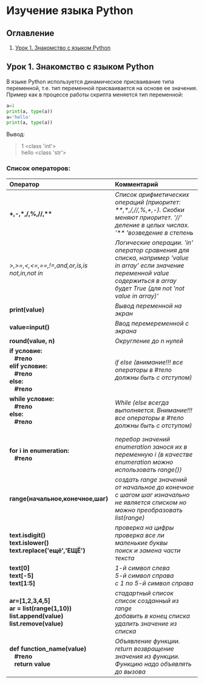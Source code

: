 # Изучение языка Python
## Оглавление
1. [Урок 1. Знакомство с языком Python](#Lesson1)

## <a name="task1"></a>Урок 1. Знакомство с языком Python
В языке Python используется динамическое присваивание типа переменной, т.е. тип переменной присваивается на основе ее значения.<br/>
Пример как в процессе работы скрипта меняется тип переменной:
```Python
a=1
print(a, type(a))
a='hello'
print(a, type(a))
```
Вывод:
>1 <class 'int'><br/>
>hello <class 'str'>

### Список операторов:
Оператор|Комментарий
:-|:-
**+,-,\*,/,%,//,\*\***|*Список арифметических операций (приоритет: \*\*,\*,/,//,%,+,-). Скобки меняют приоритет. '//' деление в целых числах. '\*\* 'возведение в степень*
*>,>=,<,<=,==,!=,and,or,is,is not,in,not in*|*Логические операции. 'in' оператор сравнения для списка, например 'value in array' если значение переменной value содержиться в array будет True (для not 'not value in array)'*
**print(value)**|*Вывод переменной на экран*
**value=input()**|*Ввод перемеременной с экрана*
**round(value, n)**|*Округление до n нулей*
**if условие:<br/>&nbsp;&nbsp;&nbsp;#тело<br/>elif условие:<br/>&nbsp;&nbsp;&nbsp;#тело<br/>else:<br/>&nbsp;&nbsp;&nbsp;#тело**|*if else (внимание!!! все операторы в #тело должны быть с отступом)*
**while условие:<br/>&nbsp;&nbsp;&nbsp;#тело<br/>else:<br/>&nbsp;&nbsp;&nbsp;#тело<br/><br/>**|*While (else всегда выполняется. Внимание!!! все операторы в #тело должны быть с отступом)*
**for i in enumeration:<br/>&nbsp;&nbsp;&nbsp;#тело<br/>**|*перебор значений enumeration занося их в переменную i (в качестве enumeration можно использовать range())*
**range(начальное,конечное,шаг)**|*создать range значений от начальное до конечное c шагом шаг изначально не является списком но можно преобразовать list(range)*
**text.isdigit()<br/>text.islower()<br/>text.replace('ещё','ЕЩЁ')**|*проверка на цифры<br/>проверка все ли маленькие буквы<br/>поиск и замена части текста*
**text[0]<br/>text[-5]<br/>text[1:5]**|*1-й символ слева<br/>5-й символ справа<br/>с 1 по 5-й символ справа*
**ar=[1,2,3,4,5]<br/>ar = list(range(1,10))<br/>list.append(value)<br/>list.remove(value)**|*стадартный список<br/>список созданный из range<br/>добавить в конец списка<br/>удалить значение из списка*
**def function_name(value)<br/>&nbsp;&nbsp;&nbsp;#тело<br/>&nbsp;&nbsp;&nbsp;return value**|*Объявление функции. return возвращение значения из функции. Функцию надо объявлять до вызова*